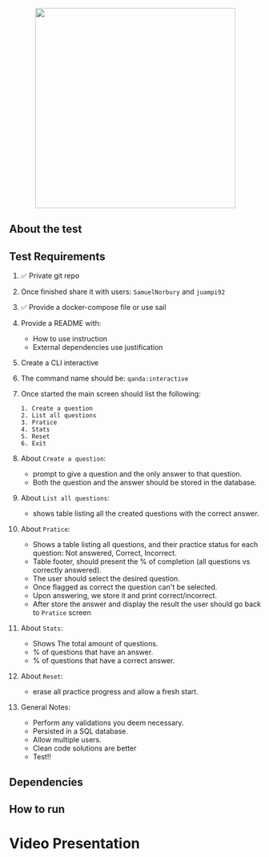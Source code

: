 <p align="center"><a href="https://laravel.com" target="_blank"><img src="https://raw.githubusercontent.com/laravel/art/master/logo-lockup/5%20SVG/2%20CMYK/1%20Full%20Color/laravel-logolockup-cmyk-red.svg" width="400"></a></p>

## About the test

## Test Requirements

1. ✅ Private git repo
2. Once finished share it with users: `SamuelNorbury` and `juampi92`
3. ✅  Provide a docker-compose file or use sail
4. Provide a README with: 
   - How to use instruction
   - External dependencies use justification
5. Create a CLI interactive
6. The command name should be: `qanda:interactive`
7. Once started the main screen should list the following:
   ```
   1. Create a question 
   2. List all questions
   3. Pratice
   4. Stats
   5. Reset
   6. Exit
   ```
8. About `Create a question`:
   - prompt to give a question and the only answer to that question.
   - Both the question and the answer should be stored in the database.
    
9. About `List all questions`:
    - shows table listing all the created questions with the correct answer.

10. About `Pratice`:
    - Shows a table listing all questions, and their practice status for each question:
      Not answered, Correct, Incorrect.
    - Table footer, should present the % of completion (all questions vs correctly answered).
    - The user should select the desired question.
    - Once flagged as correct the question can't be selected.
    - Upon answering, we store it and print correct/incorrect.
    - After store the answer and display the result the user should go back to `Pratice` screen

11. About `Stats`: 
    - Shows The total amount of questions.
    - % of questions that have an answer.
    - % of questions that have a correct answer.

12. About `Reset`:
    - erase all practice progress and allow a fresh start.
    
13. General Notes:
    - Perform any validations you deem necessary.
    - Persisted in a SQL database.
    - Allow multiple users.
    - Clean code solutions are better
    - Test!!

## Dependencies

## How to run

# Video Presentation

